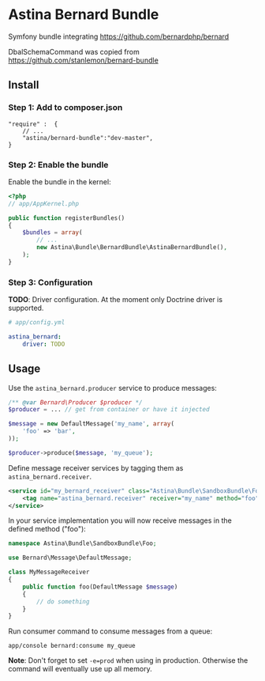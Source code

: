 Astina Bernard Bundle
=====================

Symfony bundle integrating https://github.com/bernardphp/bernard

DbalSchemaCommand was copied from https://github.com/stanlemon/bernard-bundle

## Install

### Step 1: Add to composer.json

```
"require" :  {
    // ...
    "astina/bernard-bundle":"dev-master",
}
```

### Step 2: Enable the bundle

Enable the bundle in the kernel:

``` php
<?php
// app/AppKernel.php

public function registerBundles()
{
    $bundles = array(
        // ...
        new Astina\Bundle\BernardBundle\AstinaBernardBundle(),
    );
}
```

### Step 3: Configuration

**TODO**: Driver configuration. At the moment only Doctrine driver is supported.

```yaml
# app/config.yml

astina_bernard:
    driver: TODO
```

## Usage

Use the `astina_bernard.producer` service to produce messages:

```php
/** @var Bernard\Producer $producer */
$producer = ... // get from container or have it injected

$message = new DefaultMessage('my_name', array(
    'foo' => 'bar',
));

$producer->produce($message, 'my_queue');
```

Define message receiver services by tagging them as `astina_bernard.receiver`.

```xml
<service id="my_bernard_receiver" class="Astina\Bundle\SandboxBundle\Foo\MyMessageReceiver">
    <tag name="astina_bernard.receiver" receiver="my_name" method="foo" />
</service>
```

In your service implementation you will now receive messages in the defined method ("foo"):

```php
namespace Astina\Bundle\SandboxBundle\Foo;

use Bernard\Message\DefaultMessage;

class MyMessageReceiver
{
    public function foo(DefaultMessage $message)
    {
        // do something
    }
}
``` 

Run consumer command to consume messages from a queue:

`app/console bernard:consume my_queue`

**Note**: Don't forget to set `-e=prod` when using in production. Otherwise the command will eventually use up all memory.

